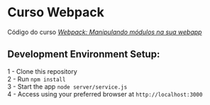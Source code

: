 # Curso Webpack
Código do curso *[Webpack: Manipulando módulos na sua webapp](https://cursos.alura.com.br/course/webpack)*

## Development Environment Setup:
1 - Clone this repository<br />
2 - Run `npm install`<br />
3 - Start the app `node server/service.js`<br />
4 - Access using your preferred browser at `http://localhost:3000`